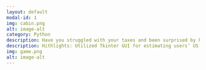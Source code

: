 ```yaml
---
layout: default
modal-id: 1
img: cabin.png
alt: image-alt
category: Python
description: Have you struggled with your taxes and been surprised by how much you need to pay every year? Have you met tax penalties? A tax estimator can help you avoid these problems. 
description: Hithlights: Utilized Tkinter GUI for estimating users’ US federal taxes owed using estimated income and filing statuses. • Created logic for data input forms to collect user financial data. • Developed logic to calculate taxes according to the applicable tax rules. • See full code on https://github.com/jiayuezhang84/2023Federal_TAX_ESTIMATOR
img: game.png
alt: image-alt
---
```

